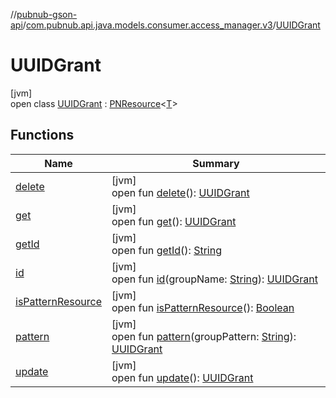 //[pubnub-gson-api](../../../index.md)/[com.pubnub.api.java.models.consumer.access_manager.v3](../index.md)/[UUIDGrant](index.md)

# UUIDGrant

[jvm]\
open class [UUIDGrant](index.md) : [PNResource](../-p-n-resource/index.md)&lt;[T](../-p-n-resource/index.md)&gt;

## Functions

| Name | Summary |
|---|---|
| [delete](delete.md) | [jvm]<br>open fun [delete](delete.md)(): [UUIDGrant](index.md) |
| [get](get.md) | [jvm]<br>open fun [get](get.md)(): [UUIDGrant](index.md) |
| [getId](../-p-n-resource/get-id.md) | [jvm]<br>open fun [getId](../-p-n-resource/get-id.md)(): [String](https://docs.oracle.com/javase/8/docs/api/java/lang/String.html) |
| [id](id.md) | [jvm]<br>open fun [id](id.md)(groupName: [String](https://docs.oracle.com/javase/8/docs/api/java/lang/String.html)): [UUIDGrant](index.md) |
| [isPatternResource](../-p-n-resource/is-pattern-resource.md) | [jvm]<br>open fun [isPatternResource](../-p-n-resource/is-pattern-resource.md)(): [Boolean](https://kotlinlang.org/api/latest/jvm/stdlib/kotlin-stdlib/kotlin/-boolean/index.html) |
| [pattern](pattern.md) | [jvm]<br>open fun [pattern](pattern.md)(groupPattern: [String](https://docs.oracle.com/javase/8/docs/api/java/lang/String.html)): [UUIDGrant](index.md) |
| [update](update.md) | [jvm]<br>open fun [update](update.md)(): [UUIDGrant](index.md) |
